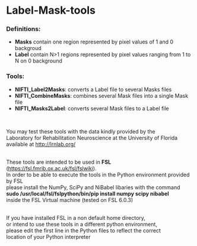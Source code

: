 # Label-Mask-tools

### Definitions:  
* __Masks__ contain one region represented by pixel values of 1 and 0 backgroud  
* __Label__ contain N>1 regions represented by pixel values ranging from 1 to N on 0 background  

### Tools:  
* __NIFTI_Label2Masks__:  converts a Label file to several Masks files  
* __NIFTI_CombineMasks__: combines several Mask files into a single Mask file  
* __NIFTI_Masks2Label__:  converts several Mask files to a Label file  
<br/>

You may test these tools with the data kindly provided by the  
Laboratory for Rehabilitation Neuroscience at the University of Florida  
available at http://lrnlab.org/  
<br/>
    
These tools are intended to be used in __FSL__ (https://fsl.fmrib.ox.ac.uk/fsl/fslwiki).  
In order to be able to execute the tools in the Python environment provided by FSL  
please install the NumPy, SciPy and NiBabel libaries with the command  
__sudo /usr/local/fsl/fslpython/bin/pip install numpy scipy nibabel__  
inside the FSL Virtual machine (tested on FSL 6.0.3)   
<br/>

If you have installed FSL in a non default home directory,  
or intend to use these tools in a different python environment,  
please edit the first line in the Python files to reflect the correct  
location of your Python interpreter  
  
  
